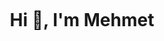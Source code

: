 <img align="https://www.azureblue.io/content/images/2020/08/csharp-dotnet-1.png"></img>
<h1 align="center">Hi 👋, I'm Mehmet</h1>
